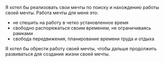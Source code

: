 Я хотел бы реализовать свои мечты по поиску и нахождению работы своей мечты. Работа мечты для меня это: 
- не спешить на работу в четко установленное время
- свободно распоряжаться своим временем, не ограничиваясь рамками
- свобода передвижения, планирование времени труда и отдыха



Я хотел бы обрести работу своей мечты, чтобы дальше продолжить развиваться для создания жизни своей мечты.
